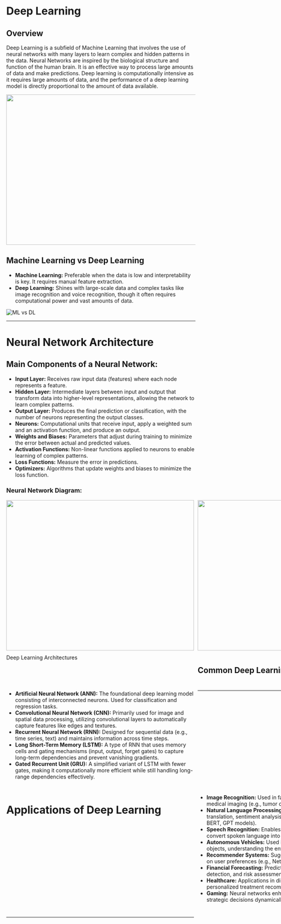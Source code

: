 # Deep Learning

## Overview
Deep Learning is a subfield of Machine Learning that involves the use of neural networks with many layers to learn complex and hidden patterns in the data. Neural Networks are inspired by the biological structure and function of the human brain. It is an effective way to process large amounts of data and make predictions. Deep learning is computationally intensive as it requires large amounts of data, and the performance of a deep learning model is directly proportional to the amount of data available.

<img src="https://lh7-us.googleusercontent.com/lD2mGUzyMe9YtPkipb_sVFSy3H0tYtdCf1dEipeXAf3o60rHrpxj3OJblK5hH1tSNmkxDd9fd-z3RvkbX021SPxEVC67NT4AVbIkOM76G6aVv_2b7StWIbikPWy8qJmYjlThxWKODvp4afmpH2A3p4w" style="height:400px; width:700px; " >

## Machine Learning vs Deep Learning
- **Machine Learning:** Preferable when the data is low and interpretability is key. It requires manual feature extraction.
- **Deep Learning:** Shines with large-scale data and complex tasks like image recognition and voice recognition, though it often requires computational power and vast amounts of data.

![ML vs DL](https://www.softwaretestinghelp.com/wp-content/qa/uploads/2019/04/DeepLearning.png)

---

# Neural Network Architecture
## Main Components of a Neural Network:
- **Input Layer:** Receives raw input data (features) where each node represents a feature.
- **Hidden Layer:** Intermediate layers between input and output that transform data into higher-level representations, allowing the network to learn complex patterns.
- **Output Layer:** Produces the final prediction or classification, with the number of neurons representing the output classes.
- **Neurons:** Computational units that receive input, apply a weighted sum and an activation function, and produce an output.
- **Weights and Biases:** Parameters that adjust during training to minimize the error between actual and predicted values.
- **Activation Functions:** Non-linear functions applied to neurons to enable learning of complex patterns.
- **Loss Functions:** Measure the error in predictions.
- **Optimizers:** Algorithms that update weights and biases to minimize the loss function.

### Neural Network Diagram:
<div style="display:grid; grid-template-columns:repeat(2,1fr); gap:10px;">
    <img src="https://som.edu.vn/wp-content/uploads/2023/12/deep-neural-networks-la-gi.png" style="height:400px; width:500px;">
    <img src="https://miro.medium.com/v2/resize:fit:1200/1*qQPpdtR0r1APiEfTqN74aA.png" style="height:400px; width:500px;>
</div>

---

# Deep Learning Architectures

## Common Deep Learning Models:
- **Artificial Neural Network (ANN):** The foundational deep learning model consisting of interconnected neurons. Used for classification and regression tasks.
- **Convolutional Neural Network (CNN):** Primarily used for image and spatial data processing, utilizing convolutional layers to automatically capture features like edges and textures.
- **Recurrent Neural Network (RNN):** Designed for sequential data (e.g., time series, text) and maintains information across time steps.
- **Long Short-Term Memory (LSTM):** A type of RNN that uses memory cells and gating mechanisms (input, output, forget gates) to capture long-term dependencies and prevent vanishing gradients.
- **Gated Recurrent Unit (GRU):** A simplified variant of LSTM with fewer gates, making it computationally more efficient while still handling long-range dependencies effectively.

---

# Applications of Deep Learning
- **Image Recognition:** Used in facial recognition, object detection, and medical imaging (e.g., tumor detection in MRIs).
- **Natural Language Processing (NLP):** Powers applications like language translation, sentiment analysis, chatbots, and text generation (e.g., BERT, GPT models).
- **Speech Recognition:** Enables voice assistants (e.g., Siri, Alexa) to convert spoken language into text and respond accordingly.
- **Autonomous Vehicles:** Used in perception systems for detecting objects, understanding the environment, and making driving decisions.
- **Recommender Systems:** Suggests products, movies, or music based on user preferences (e.g., Netflix, Amazon).
- **Financial Forecasting:** Predicts stock prices, credit scoring, fraud detection, and risk assessment.
- **Healthcare:** Applications in disease diagnosis, drug discovery, personalized treatment recommendations, and medical data analysis.
- **Gaming:** Neural networks enhance game AI by learning to make strategic decisions dynamically.

---

